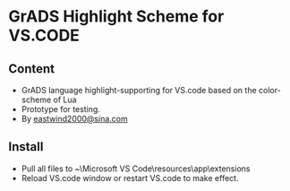 # GrADS Highlight Scheme for VS.CODE

## Content

- GrADS language highlight-supporting for VS.code based on the color-scheme of Lua
- Prototype for testing.
- By eastwind2000@sina.com

## Install

- Pull all files to ~\Microsoft VS Code\resources\app\extensions
- Reload VS.code window or restart VS.code to make effect.
